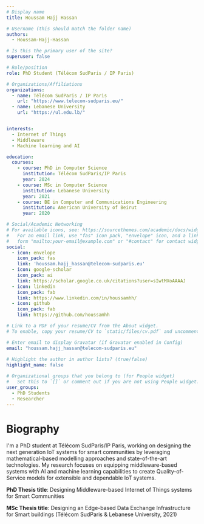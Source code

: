 ```yaml
---
# Display name
title: Houssam Hajj Hassan

# Username (this should match the folder name)
authors:
  - Houssam-Hajj-Hassan

# Is this the primary user of the site?
superuser: false

# Role/position
role: PhD Student (Télécom SudParis / IP Paris)

# Organizations/Affiliations
organizations:
  - name: Télécom SudParis / IP Paris
    url: "https://www.telecom-sudparis.eu/"
  - name: Lebanese University
    url: "https://ul.edu.lb/"


interests:
  - Internet of Things
  - Middleware
  - Machine learning and AI

education:
  courses:
    - course: PhD in Computer Science
      institution: Télécom SudParis/IP Paris
      year: 2024
    - course: MSc in Computer Science
      institution: Lebanese University
      year: 2021
    - course: BE in Computer and Communications Engineering
      institution: American University of Beirut
      year: 2020

# Social/Academic Networking
# For available icons, see: https://sourcethemes.com/academic/docs/widgets/#icons
#   For an email link, use "fas" icon pack, "envelope" icon, and a link in the
#   form "mailto:your-email@example.com" or "#contact" for contact widget.
social:
  - icon: envelope
    icon_pack: fas
    link: 'houssam.hajj_hassan@telecom-sudparis.eu'
  - icon: google-scholar
    icon_pack: ai
    link: https://scholar.google.co.uk/citations?user=sIwtMXoAAAAJ
  - icon: linkedin
    icon_pack: fab
    link: https://www.linkedin.com/in/houssamhh/
  - icon: github
    icon_pack: fab
    link: https://github.com/houssamhh

# Link to a PDF of your resume/CV from the About widget.
# To enable, copy your resume/CV to `static/files/cv.pdf` and uncomment the lines below.  

# Enter email to display Gravatar (if Gravatar enabled in Config)
email: "houssam.hajj_hassan@telecom-sudparis.eu"
  
# Highlight the author in author lists? (true/false)
highlight_name: false

# Organizational groups that you belong to (for People widget)
#   Set this to `[]` or comment out if you are not using People widget.  
user_groups:
  - PhD Students
  - Researcher
---
```


# Biography

I'm a PhD student at Télécom SudParis/IP Paris, working on designing the next generation IoT systems for smart 
communities by leveraging mathematical-based modelling approaches and state-of-the-art technologies. 
My research focuses on equipping middleware-based systems with AI and machine learning capabilities to 
create Quality-of-Service models for extensible and dependable IoT systems.

**PhD Thesis title**: Designing Middleware-based Internet of Things systems for Smart Communities

**MSc Thesis title**: Designing an Edge-based Data Exchange Infrastructure for Smart buildings (Télécom SudParis & Lebanese University, 2021)
